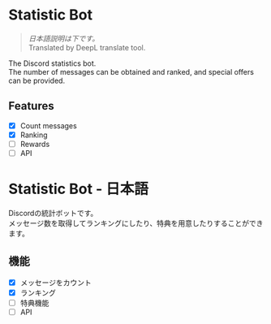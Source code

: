 # Statistic Bot
> *日本語説明は下です。*  
> Translated by DeepL translate tool.

The Discord statistics bot.  
The number of messages can be obtained and ranked, and special offers can be provided.

## Features
* [x] Count messages
* [x] Ranking
* [ ] Rewards
* [ ] API

# Statistic Bot - 日本語
Discordの統計ボットです。  
メッセージ数を取得してランキングにしたり、特典を用意したりすることができます。

## 機能
* [x] メッセージをカウント
* [x] ランキング
* [ ] 特典機能
* [ ] API

